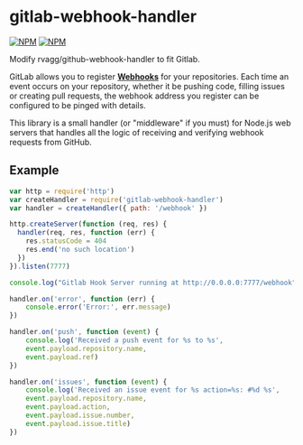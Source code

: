 # gitlab-webhook-handler

[![NPM](https://nodei.co/npm/gitlab-webhook-handler.png?downloads=true&downloadRank=true)](https://nodei.co/npm/gitlab-webhook-handler/)
[![NPM](https://nodei.co/npm-dl/gitlab-webhook-handler.png?months=6&height=3)](https://nodei.co/npm/gitlab-webhook-handler/)

Modify rvagg/github-webhook-handler to fit Gitlab.

GitLab allows you to register **[Webhooks](https://gitlab.com/help/web_hooks/web_hooks)** for your repositories. Each time an event occurs on your repository, whether it be pushing code, filling issues or creating pull requests, the webhook address you register can be configured to be pinged with details.

This library is a small handler (or "middleware" if you must) for Node.js web servers that handles all the logic of receiving and verifying webhook requests from GitHub.

## Example

```js
var http = require('http')
var createHandler = require('gitlab-webhook-handler')
var handler = createHandler({ path: '/webhook' })

http.createServer(function (req, res) {
  handler(req, res, function (err) {
    res.statusCode = 404
    res.end('no such location')
  })
}).listen(7777)

console.log("Gitlab Hook Server running at http://0.0.0.0:7777/webhook");

handler.on('error', function (err) {
  	console.error('Error:', err.message)
})

handler.on('push', function (event) {
  	console.log('Received a push event for %s to %s',
    event.payload.repository.name,
    event.payload.ref)
})

handler.on('issues', function (event) {
  	console.log('Received an issue event for %s action=%s: #%d %s',
    event.payload.repository.name,
    event.payload.action,
    event.payload.issue.number,
    event.payload.issue.title)
})
```
